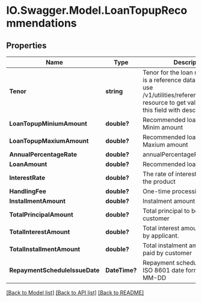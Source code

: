 # IO.Swagger.Model.LoanTopupRecommendations
## Properties

Name | Type | Description | Notes
------------ | ------------- | ------------- | -------------
**Tenor** | **string** | Tenor for the loan repayment.This is a reference data field. Please use /v1/utilities/referenceData/{tenor} resource to get valid values of this field with descriptions. | [optional] 
**LoanTopupMiniumAmount** | **double?** | Recommended loan top-up Minim amount | [optional] 
**LoanTopupMaxiumAmount** | **double?** | Recommended loan Topup Maxium amount | [optional] 
**AnnualPercentageRate** | **double?** | annualPercentageRate -APR | [optional] 
**LoanAmount** | **double?** | Recommended loan amount. | [optional] 
**InterestRate** | **double?** | The rate of interest applicable for the product | [optional] 
**HandlingFee** | **double?** | One-time processing fee. | [optional] 
**InstallmentAmount** | **double?** | Instalment amount to be paid. | [optional] 
**TotalPrincipalAmount** | **double?** | Total principal to be paid by customer | [optional] 
**TotalInterestAmount** | **double?** | Total interest amount to be paid by applicant. | [optional] 
**TotalInstallmentAmount** | **double?** | Total instalment amount to be paid by customer | [optional] 
**RepaymentScheduleIssueDate** | **DateTime?** | Repayment schedule start date in ISO 8601 date format YYYY-MM-DD | [optional] 

[[Back to Model list]](../README.md#documentation-for-models) [[Back to API list]](../README.md#documentation-for-api-endpoints) [[Back to README]](../README.md)

